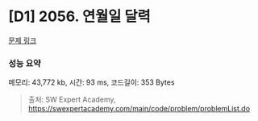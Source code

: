 # [D1] 2056. 연월일 달력

[문제 링크](https://swexpertacademy.com/main/code/problem/problemDetail.do?contestProbId=AV5QLkdKAz4DFAUq) 

### 성능 요약

메모리: 43,772  kb, 시간: 93 ms, 코드길이: 353 Bytes



> 출처: SW Expert Academy, https://swexpertacademy.com/main/code/problem/problemList.do
